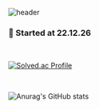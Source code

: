 ![header](https://capsule-render.vercel.app/api?type=waving&color=auto&customColorList=12&height=200&section=header&text=Hi%20I'm%20Suhyun🐣💜&animation=blinking&fontSize=50&fontAlignY=40)

### 🌱 Started at 22.12.26

<br>

[![Solved.ac Profile](http://mazassumnida.wtf/api/mini/generate_badge?boj=suhyun9252)](https://solved.ac/suhyun9252/)

<br>

![Anurag's GitHub stats](https://github-readme-stats.vercel.app/api?username=shunny822&show_icons=true&theme=discord_old_blurple)
